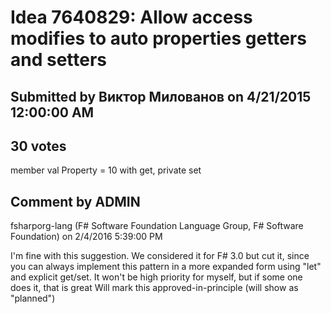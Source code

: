 # Idea 7640829: Allow access modifies to auto properties getters and setters

## Submitted by Виктор Милованов on 4/21/2015 12:00:00 AM

## 30 votes

member val Property = 10 with get, private set


## Comment by ADMIN
fsharporg-lang (F# Software Foundation Language Group, F# Software Foundation) on 2/4/2016 5:39:00 PM

I'm fine with this suggestion. We considered it for F# 3.0 but cut it, since you can always implement this pattern in a more expanded form using "let" and explicit get/set.
It won't be high priority for myself, but if some one does it, that is great
Will mark this approved-in-principle (will show as "planned")
